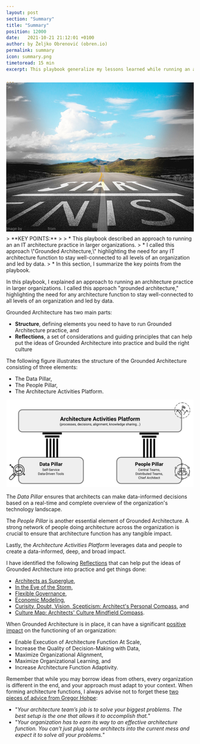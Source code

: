 ```yaml
---
layout: post
section: "Summary"
title: "Summary"
position: 12000
date:   2021-10-21 21:12:01 +0100
author: by Željko Obrenović (obren.io)
permalink: summary
icon: summary.png
timetoread: 15 min
excerpt: This playbook generalize my lessons learned while running an architecture function in global, fast-moving organizations, based on my experience as a Chief Architect at AVIV Group, eBay Classifieds, and Adevinta.

---
```

<img style="margin-top: -20px; width: 100%; height: 400px; object-fit: cover" src="assets/images/arch/road-g04cf0c3f8_1920.jpg">
<div style="font-size: 70%; margin-top: -16px; color: grey; margin-bottom: 12px">
Image by <a href="https://pixabay.com/users/geralt-9301/?utm_source=link-attribution&amp;utm_medium=referral&amp;utm_campaign=image&amp;utm_content=908176">Gerd Altmann</a> from <a href="https://pixabay.com//?utm_source=link-attribution&amp;utm_medium=referral&amp;utm_campaign=image&amp;utm_content=908176">Pixabay</a>
</div>
> **KEY POINTS:**
>
> * This playbook described an approach to running an an IT architecture practice in larger organizations. 
> * I called this approach \"Grounded Architecture,\" highlighting the need for any IT architecture function to stay well-connected to all levels of an organization and led by data.
> * In this section, I summarize the key points from the playbook.

In this playbook, I explained an approach to running an architecture practice in larger organizations. I called this approach "grounded architecture," highlighting the need for any architecture function to stay well-connected to all levels of an organization and led by data. 

Grounded Architecture has two main parts:
* **Structure**, defining elements you need to have to run Grounded Architecture practice, and
* **Reflections**, a set of considerations and guiding principles that can help put the ideas of Grounded Architecture into practice and build the right culture

The following figure illustrates the structure of the Grounded Architecture consisting of three elements:
* The Data Pillar,
* The People Pillar,
* The Architecture Activities Platform.

![](assets/images/model.png)

The *Data Pillar* ensures that architects can make data-informed decisions based on a real-time and complete overview of the organization's technology landscape.

The *People Pillar* is another essential element of Grounded Architecture. A strong network of people doing architecture across the organization is crucial to ensure that architecture function has any tangible impact.

Lastly, the *Architecture Activities Platform* leverages data and people to create a data-informed, deep, and broad impact.

I have identified the following [Reflections](reflections) that can help put the ideas of Grounded Architecture into practice and get things done:
* [Architects as Superglue](superglue),
* [In the Eye of the Storm](storm),
* [Flexible Governance](flexible-governance),
* [Economic Modeling](economics),
* [Curisity, Doubt, Vision, Scepticism: Architect's Personal Compass](compass), and
* [Culture Map: Architects' Culture Mindfield Compass](culture).

When Grounded Architecture is in place, it can have a significant [positive impact](impact) on the functioning of an organization:

* Enable Execution of Architecture Function At Scale,
* Increase the Quality of Decision-Making with Data,
* Maximize Organizational Alignment,
* Maximize Organizational Learning, and
* Increase Architecture Function Adaptivity.

Remember that while you may borrow ideas from others, every organization is different in the end, and your approach must adapt to your context. When forming architecture functions, I always advise not to forget these [two pieces of advice from Gregor Hohpe](https://architectelevator.com/architecture/organizing-architecture/):
 * "*Your architecture team’s job is to solve your biggest problems. The best setup is the one that allows it to accomplish that.*"
 * "*Your organization has to earn its way to an effective architecture function. You can’t just plug some architects into the current mess and expect it to solve all your problems.*"

